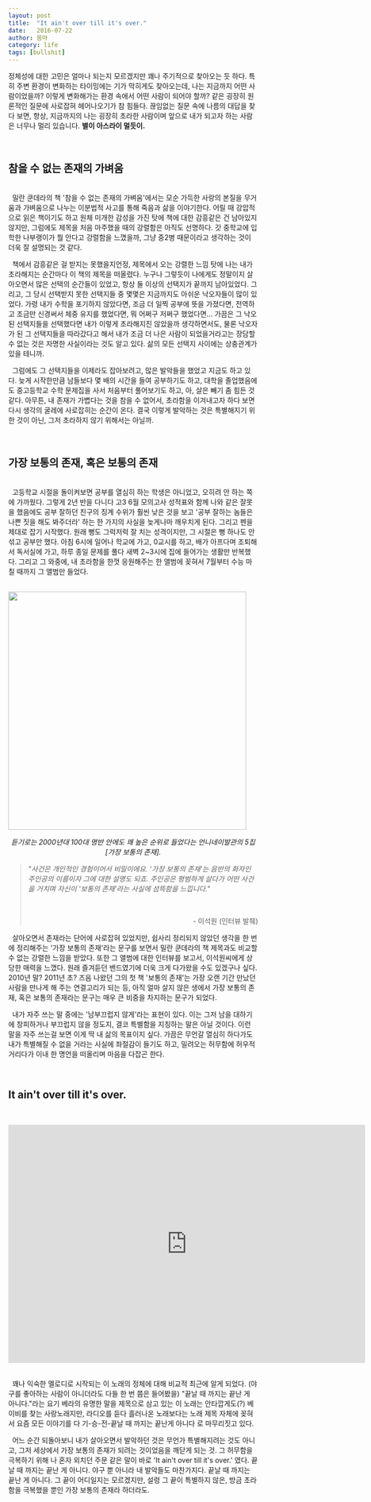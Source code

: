 ```yaml
---
layout: post
title:  "It ain't over till it's over."
date:   2016-07-22
author: 몸마
category: life
tags: [bullshit]
---
```



정체성에 대한 고민은 얼마나 되는지 모르겠지만 꽤나 주기적으로 찾아오는 듯 하다. 특히 주변 환경이 변화하는 타이밍에는 기가 막히게도 찾아오는데, 나는 지금까지 어떤 사람이었을까? 이렇게 변화해가는 환경 속에서 어떤 사람이 되어야 할까? 같은 굉장히 원론적인 질문에 사로잡혀 헤어나오기가 참 힘들다. 끊임없는 질문 속에 나름의 대답을 찾다 보면, 항상, 지금까지의 나는 굉장히 초라한 사람이며 앞으로 내가 되고자 하는 사람은 너무나 멀리 있습니다. **별이 아스라이 멀듯이.**


&nbsp;
<br>




## 참을 수 없는 존재의 가벼움

<br>
&nbsp;
밀란 쿤데라의 책 '참을 수 없는 존재의 가벼움'에서는 모순 가득한 사랑의 본질을 무거움과 가벼움으로 나누는 이분법적 사고를 통해 죽음과 삶을 이야기한다. 어릴 때 강압적으로 읽은 책이기도 하고 원체 미개한 감성을 가진 탓에 책에 대한 감흥같은 건 남아있지 않지만, 그럼에도 제목을 처음 마주했을 때의 강렬함은 아직도 선명하다. 갓 중학교에 입학한 나부랭이가 뭘 안다고 강렬함을 느꼈을까, 그냥 중2병 때문이라고 생각하는 것이 더욱 잘 설명되는 것 같다. 

&nbsp;
책에서 감흥같은 걸 받지는 못했을지언정, 제목에서 오는 강렬한 느낌 탓에 나는 내가 초라해지는 순간마다 이 책의 제목을 떠올렸다. 누구나 그렇듯이 나에게도 정말이지 살아오면서 많은 선택의 순간들이 있었고, 항상 둘 이상의 선택지가 끝까지 남아있었다. 그리고, 그 당시 선택받지 못한 선택지들 중 몇몇은 지금까지도 아쉬운 낙오자들이 많이 있었다. 가령 내가 수학을 포기하지 않았다면, 조금 더 일찍 공부에 뜻을 가졌다면, 전역하고 조금만 신경써서 체중 유지를 했었다면, 뭐 어쩌구 저쩌구 했었다면... 가끔은 그 낙오된 선택지들을 선택했다면 내가 이렇게 초라해지진 않았을까 생각하면서도, 물론 낙오자가 된 그 선택지들을 따라갔다고 해서 내가 조금 더 나은 사람이 되었을거라고는 장담할 수 없는 것은 자명한 사실이라는 것도 알고 있다. 삶의 모든 선택지 사이에는 상충관계가 있을 테니까. 

&nbsp;
그럼에도 그 선택지들을 이제라도 잡아보려고, 많은 발악들을 했었고 지금도 하고 있다. 늦게 시작한만큼 남들보다 몇 배의 시간을 들여 공부하기도 하고, 대학을 졸업했음에도 중고등학교 수학 문제집을 사서 처음부터 풀어보기도 하고, 아, 살은 빼기 좀 힘든 것 같다. 아무튼, 내 존재가 가볍다는 것을 참을 수 없어서, 초라함을 이겨내고자 하다 보면 다시 생각의 굴레에 사로잡히는 순간이 온다. 결국 이렇게 발악하는 것은 특별해지기 위한 것이 아닌, 그저 초라하지 않기 위해서는 아닐까.

&nbsp;
<br>

## 가장 보통의 존재, 혹은 보통의 존재

<br>
&nbsp;
고등학교 시절을 돌이켜보면 공부를 열심히 하는 학생은 아니었고, 오히려 안 하는 쪽에 가까웠다. 그렇게 2년 반을 다니다 고3 6월 모의고사 성적표와 함께 나와 같은 잘못을 했음에도 공부 잘하던 친구의 징계 수위가 훨씬 낮은 것을 보고 '공부 잘하는 놈들은 나쁜 짓을 해도 봐주더라' 하는 한 가지의 사실을 늦게나마 깨우치게 된다. 그리고 펜을 제대로 잡기 시작했다. 원래 뻥도 그럭저럭 잘 치는 성격이지만, 그 시절은 뻥 하나도 안 섞고 공부만 했다. 아침 6시에 일어나 학교에 가고, 0교시를 하고, 배가 아프다며 조퇴해서 독서실에 가고, 하루 종일 문제를 풀다 새벽 2~3시에 집에 들어가는 생활만 반복했다. 그리고 그 와중에, 내 초라함을 한껏 응원해주는 한 앨범에 꽂혀서 7월부터 수능 마칠 때까지 그 앨범만 들었다. 

&nbsp;
<br>
<img widgh="480px" height="480px" src="{{ '/img/2016-07-22/2016-07-22-01.jpg' | prepend: site.baseurl }}" alt=""> 
<p align="middle"> <i>듣기로는 2000년대 100대 명반 안에도 꽤 높은 순위로 들었다는 언니네이발관의 5집 [가장 보통의 존재]. </i></p>

<blockquote> 

<i>"사건은 개인적인 경험이어서 비밀이에요. '가장 보통의 존재'는 음반의 화자인 주인공의 이름이자 그에 대한 설명도 되죠. 주인공은 평범하게 살다가 어떤 사건을 거치며 자신이 '보통의 존재'라는 사실에 섬뜩함을 느낍니다."</i>

<br> <p align="right"> - 이석원 (인터뷰 발췌) </p>
</blockquote>


&nbsp;
살아오면서 존재라는 단어에 사로잡혀 있었지만, 쉽사리 정리되지 않았던 생각을 한 번에 정리해주는 '가장 보통의 존재'라는 문구를 보면서 밀란 쿤데라의 책 제목과도 비교할 수 없는 강렬한 느낌을 받았다. 또한 그 앨범에 대한 인터뷰를 보고서, 이석원씨에게 상당한 매력을 느꼈다. 원래 즐겨듣던 밴드였기에 더욱 크게 다가왔을 수도 있겠구나 싶다. 2010년 말? 2011년 초? 즈음 나왔던 그의 첫 책 '보통의 존재'는 가장 오랜 기간 만났던 사람을 만나게 해 주는 연결고리가 되는 등, 아직 얼마 살지 않은 생에서 가장 보통의 존재, 혹은 보통의 존재라는 문구는 매우 큰 비중을 차지하는 문구가 되었다.

&nbsp;
내가 자주 쓰는 말 중에는 '남부끄럽지 않게'라는 표현이 있다. 이는 그저 남을 대하기에 창피하거나 부끄럽지 않을 정도지, 결코 특별함을 지칭하는 말은 아닐 것이다. 이런 말을 자주 쓰는걸 보면 이게 딱 내 삶의 목표이지 싶다. 가끔은 무언갈 열심히 하다가도 내가 특별해질 수 없을 거라는 사실에 좌절감이 들기도 하고, 밀려오는 허무함에 허우적거리다가 이내 한 명언을 떠올리며 마음을 다잡곤 한다.

&nbsp;
<br>


## It ain't over till it's over.

<br>
<p align="middle">
<iframe width="720" height="480" src="https://www.youtube.com/embed/TmENMZFUU_0" frameborder="0" allowfullscreen></iframe>
</p>
<br>
&nbsp;
꽤나 익숙한 멜로디로 시작되는 이 노래의 정체에 대해 비교적 최근에 알게 되었다. (야구를 좋아하는 사람이 아니더라도 다들 한 번 쯤은 들어봤을) "끝날 때 까지는 끝난 게 아니다."라는 요기 베라의 유명한 말을 제목으로 삼고 있는 이 노래는 안타깝게도(?) 베이비를 찾는 사랑노래지만, 라디오를 듣다 흘러나온 노래보다는 노래 제목 자체에 꽂혀서 요즘 모든 이야기를 다 기-승-전-끝날 때 까지는 끝난게 아니다 로 마무리짓고 있다.

&nbsp;
어느 순간 되돌아보니 내가 살아오면서 발악하던 것은 무언가 특별해지려는 것도 아니고, 그저 세상에서 가장 보통의 존재가 되려는 것이었음을 깨닫게 되는 것. 그 허무함을 극복하기 위해 나 혼자 외치던 주문 같은 말이 바로 'It ain't over till it's over.' 였다. 끝날 때 까지는 끝난 게 아니다. 야구 뿐 아니라 내 발악들도 마찬가지다. 끝날 때 까지는 끝난 게 아니다. 그 끝이 어디일지는 모르겠지만, 설령 그 끝이 특별하지 않은, 방금 초라함을 극복했을 뿐인 가장 보통의 존재라 하더라도.